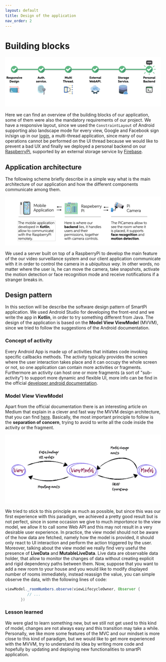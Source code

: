```yaml
---
layout: default
title: Design of the application
nav_order: 2
---
```


# Building blocks

![Requirements](../images/requirements.jpeg)

Here we can find an overview of the building blocks of our application, some of them were also the mandatory requirements of our project. We have a responsive layout, since we used the ```ConstraintLayout``` of Android supporting also landscape mode for every view, Google and Facebook sign in/sign up in our [login](https://sergiopicca.github.io/smartPi-app/pages/ui-auth.html), a multi-thread application, since many of our operations cannot be performed on the UI thread because we would like to prevent a bad UX and finally we deployed a personal backend on our [RaspberryPi](https://sergiopicca.github.io/smartPi-app/pages/backend-raspberry.html), supported by an external storage service by [Firebase](https://sergiopicca.github.io/smartPi-app/pages/backend-firebase.html).

## Application architecture
The following scheme briefly describe in a simple way what is the main architecture of our application and how the different components communicate among them.

![Architecture](../images/apparch.png)

We used a server built on top of a RaspberryPi to develop the main feature of the our video surveillance system and our client application communicate with it in order to control the camera in a *ubiquitous way*. In other words, no matter where the user is, he can move the camera, take snapshots, activate the motion detection or face recognition mode and receive notifications if a stranger breaks in. 

##  Design pattern

In this section will be describe the software design pattern of SmartPi application. We used Android Studio for developing the front-end and we write the app in **Kotlin**, in order to try something different from Java. The design of the application is based on the **Model View ViewModel** (MVVM), since we tried to follow the suggestions of the Android documentation.

###  Concept of activity

Every Android App is made up of activities that initiates code invoking specific callbacks methods. The activity typically provides the screen where the user interaction takes place and it can occupy the whole screen or not, so one application can contain more activities or fragments. Furthermore an activity can host one or more fragments (a sort of "sub-activity") to support more dynamic and flexible UI, more info can be find in the official [developer android documentation](https://developer.android.com/guide/components/fragments).

### Model View ViewModel

Apart from the official documentation there is an interesting article on Medium that explain in a clever and fast way the MVVM design architecture, that you can find [here](https://medium.com/upday-devs/android-architecture-patterns-part-3-model-view-viewmodel-e7eeee76b73b). Basically, the most important principle to follow is the **separation of concern**, trying to avoid to write all the code inside the activity or the fragment.

![MVVM](../images/mvvm.jpeg)

We tried to stick to this principle as much as possible, but since this was our first experience with this paradigm, we achieved a pretty good result but is not perfect, since in some occasion we give to much *importance* to the view model, we allow it to call some Web API and this may not result in a very desirable user experience. In practice, the view model should not be aware of the how data are fetched, namely how the model is provided, it should only react to UI interaction and perform the action triggered by the user. Moreover, talking about the view model we really find very useful the presence of **LiveData** and **MutableLiveData**. Live data are observable data holder, that allow to monitor the changes of data without creating explicit and rigid dependency paths between them. Now, suppose that you want to add a new room to your house and you would like to modify displayed number of rooms immediately, instead reassign the value, you can simple observe the data, with the following lines of code:

```java
viewModel._roomNumbers.observe(viewLifecycleOwner, Observer {
          // ...
       })
```

### Lesson learned

We were glad to learn something new, but we still not get used to this kind of model, changes are not always easy and this transition may take a while. Personally, we like more some features of the MVC and our mindset is more close to this kind of paradigm, but we would like to get more experienced with the MVVM, try to understand its idea by writing more code and hopefully by updating and deploying new functionalities to smartPi application.
